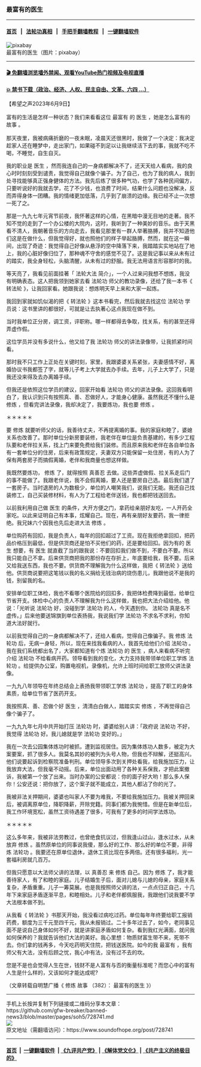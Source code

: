 ### 最富有的医生
------------------------

#### [首页](https://github.com/gfw-breaker/banned-news3/blob/master/README.md) &nbsp;&nbsp;|&nbsp;&nbsp; [法轮功真相](https://github.com/begood0513/basic/blob/master/README.md)  &nbsp;&nbsp;|&nbsp;&nbsp; [手把手翻墙教程](https://github.com/gfw-breaker/guides/wiki)  &nbsp;&nbsp;|&nbsp;&nbsp; [一键翻墙软件](https://github.com/gfw-breaker/nogfw/blob/master/README.md)  



<div><img alt="pixabay" src="https://img.soundofhope.org/2023-06/istockphoto-1313069986-612x612-1686349000082.jpg"/>
<br/><figcaption class="caption">
 最富有的医生（图片：pixabay）
</figcaption></div><hr/>

#### [ 🎬  免翻墙浏览墙外禁闻、观看YouTube热门视频及电视直播](https://github.com/gfw-breaker/HelloWorld)

#### [ 💥  禁书下载（政治、经济、人权、民主自由、文革、六四 ...）](https://github.com/gfw-breaker/books/blob/master/README.md)

<div><div class="Content__Wrapper sc-1bvya0-0 elmmKw article_body" data-checkusr="" itemprop="articleBody">
 <div id="post_place_1">
 </div>
 <p class="meta-top">
  <span class="meta">
   【希望之声2023年6月9日】
  </span>
 </p>
 <p style="margin-top:16px;margin-bottom:16px">
  <w:sdt id="1783770022" sdttag="goog_rdk_6">
   富有的生活是怎样一种状态？我们来看看这位
   <ok href="/term/68661">
    最富有
   </ok>
   的
   <ok href="/term/24795">
    医生
   </ok>
   ，她是怎么富有的
   <ok href="/term/4211">
    故事
   </ok>
   。
  </w:sdt>
 </p>
 <p>
  <w:sdt id="1783770023" sdttag="goog_rdk_7">
   那天夜里，我被病痛折磨的一夜未眠，凌晨天还很黑时，我做了一个决定：我决定趁家人还在睡梦中，走出家门，如果碰不到足以让我继续活下去的事，我就不吃不喝，不睡觉，自生自灭。
  </w:sdt>
 </p>
 <p>
  <w:sdt id="1783770024" sdttag="goog_rdk_8">
   我的职业是
   <ok href="/term/24795">
    医生
   </ok>
   ，然而我连自己的一身病都解决不了，还天天给人看病，我的良心时时刻刻受到谴责，我觉得自己就像个骗子。为了自己，也为了我的病人，我到处寻找能够真正强身健体的方法。我先后练了很多种气功，也学了各种民间偏方，只要听说好的我就去学，花了不少钱，也浪费了时间，结果什么问题也没解决，反而弄得身体一团糟。我的情绪更加低落，几乎到了崩溃的边缘。我已经不止一次想一死了之。
  </w:sdt>
 </p>
 <p>
  <w:sdt id="1783770025" sdttag="goog_rdk_9">
   那是一九九七年元宵节前夜，我怀著这样的心情，在黑暗中漫无目地的走著。我不知不觉的走到了一个办公楼的大院内，这时，我听到了一种美妙的音乐。由于天黑看不清人，我朝著音乐的方向走去，我看见那里有一群人举著胳膊，我并不知道他们这是在做什么，但我觉得好，就也照他们的样子举起胳膊，然而，就在这一瞬间，出现了奇迹：我觉得自己好像从悬浮的空中降落下来，我踏踏实实地站在了地上，我的心脏好像归位了，那种魂不守舍的感觉不见了。这是我记事以来从未有过的踏实，我全身轻松，头脑清醒，从未有过的舒服。我无法用语言形容那时的我。
  </w:sdt>
 </p>
 <p>
  <w:sdt id="1783770026" sdttag="goog_rdk_10">
   等天亮了，我看见前面挂著「
   <ok href="/term/8055">
    法轮大法
   </ok>
   简介」，一个人过来问我想不想炼，我没有明确表态。这人把我领到她家去看
   <ok href="/term/968">
    法轮功
   </ok>
   师父的教功录像，还给了我一本书《
   <ok href="/term/4799">
    转法轮
   </ok>
   》，让我回家看。她跟我说：想炼明天早上来和大家一起炼。
  </w:sdt>
 </p>
 <p>
  <w:sdt id="1783770027" sdttag="goog_rdk_11">
   我回到家就如饥似渴的把《
   <ok href="/term/4799">
    转法轮
   </ok>
   》这本书看完，然后我就去找这位
   <ok href="/term/968">
    法轮功
   </ok>
   学员说：这书里讲的都很好，可就是让去执著心这点我现在做不到。
  </w:sdt>
 </p>
 <p>
  <w:sdt id="1783770028" sdttag="goog_rdk_12">
   当时我单位正分房，调工资，评职称。哪一样都得去争取，找关系，有的甚至还得弄虚作假。
  </w:sdt>
 </p>
 <p>
  <w:sdt id="1783770029" sdttag="goog_rdk_13">
   这位学员并没有多说什么，他又给了我
   <ok href="/term/968">
    法轮功
   </ok>
   师父的讲法录像带，让我抓紧时间看。
  </w:sdt>
 </p>
 <p>
  <w:sdt id="1783770030" sdttag="goog_rdk_14">
   那时我不只工作上正处在关键时刻，家里，我跟婆婆关系紧张，夫妻感情不好，离婚协议书我都签了字，就等儿子考上大学就去办手续。去年，儿子上大学了，只是我还没来得及去办离婚手续。
  </w:sdt>
 </p>
 <p>
  <w:sdt id="1783770031" sdttag="goog_rdk_15">
   但我还是依照这位学员的建议，回家开始看
   <ok href="/term/968">
    法轮功
   </ok>
   师父的讲法录像。这回我看明白了，我认识到只有按照真、善、忍做好人，才能身心健康。虽然我还不懂什么是
   <ok href="/term/554195">
    修炼
   </ok>
   ，但看完讲法录像，我却决定了，我要炼功，我也要
   <ok href="/term/554195">
    修炼
   </ok>
   。
  </w:sdt>
 </p>
 <p>
  <w:sdt id="1783770032" sdttag="goog_rdk_16">
   ＊＊＊＊＊
  </w:sdt>
 </p>
 <p>
  <w:sdt id="1783770033" sdttag="goog_rdk_17">
   要
   <ok href="/term/554195">
    修炼
   </ok>
   就要听师父的话，我善待丈夫，不再提离婚的事。我的家庭和睦了，婆媳关系也改善了。那时单位分新房要装修，我老伴在单位是负责基建的，有多少工程队要和老伴拉关系，找上门来要免费给我们装修。而且原来我和老伴在各自单位各有一套单位分的住房，后来有政策规定，夫妻双方只能保留一处住房，有的人为了保有两套房子而搞假离婚，老伴和我商量也想这样做。
  </w:sdt>
 </p>
 <p>
  <w:sdt id="1783770034" sdttag="goog_rdk_18">
   我既然要炼功，
   <ok href="/term/554195">
    修炼
   </ok>
   了，就得按照
   <ok href="/term/7789">
    真善忍
   </ok>
   去做。这些弄虚做假、拉关系走后门的事不能做了。我跟老伴说，我不会假离婚，要人还是要房自己选。最后我们退了一套房子。当时退房的人为数极少，单位的人嘲笑我们，说我们无能。我还自己找装修工，自己买装修材料，有人为了工程给老伴送钱，我也都把钱送回去。
  </w:sdt>
 </p>
 <p>
  <w:sdt id="1783770035" sdttag="goog_rdk_19">
   以前我利用自己做
   <ok href="/term/24795">
    医生
   </ok>
   的条件，大开方便之门，拿药给亲朋好友吃，一人开药全家吃。以此来证明自己有本事，炫耀自己。现在，再有亲朋好友要药，我一律拒绝。我兄妹六个因我也先后走进大法
   <ok href="/term/554195">
    修炼
   </ok>
   。
  </w:sdt>
 </p>
 <p>
  <w:sdt id="1783770036" sdttag="goog_rdk_20">
   单位购药有回扣，我是负责人，每年的回扣超过了工资。现在我拒绝拿回扣，把药品价格压到最低，但是供货商还是怕不买他们的药，还是要给回扣。因为有的
   <ok href="/term/24795">
    医生
   </ok>
   想要，有
   <ok href="/term/24795">
    医生
   </ok>
   就直截了当的跟我说：不要回扣我们做不到，不要白不要。所以我只能自己不拿。后来供货商把我的那份存在存折上，年底要给我，我不要。后来又给我送东西，我也不要。供货商不理解我为什么这样做，我把《
   <ok href="/term/4799">
    转法轮
   </ok>
   》送给他。供货商说要把这笔钱以我的名义捐给无钱治病的烧伤患儿，我跟他说不是我的钱，别留我的名。
  </w:sdt>
 </p>
 <p>
  <w:sdt id="1783770037" sdttag="goog_rdk_21">
   安排单位职工体检，我也不看哪个医院给的回扣多，我把体检费降到最低，给单位节省开支。体检中心的负责人不理解我为什么这样做，我也把大法介绍给他。他说：「光听说
   <ok href="/term/968">
    法轮功
   </ok>
   好，没碰到学
   <ok href="/term/968">
    法轮功
   </ok>
   的人，今天遇到你。
   <ok href="/term/968">
    法轮功
   </ok>
   真是名不虚传。」后来他要送锦旗到单位表扬我，我说我们学
   <ok href="/term/968">
    法轮功
   </ok>
   不求名不求利，你知道大法好就行。
  </w:sdt>
 </p>
 <p>
  <w:sdt id="1783770038" sdttag="goog_rdk_22">
   以前我觉得自己的一身病都解决不了，还给人看病，觉得自己像骗子。我
   <ok href="/term/554195">
    修炼
   </ok>
   <ok href="/term/968">
    法轮功
   </ok>
   后，无病一身轻，所以，现在来找我看病的人，我首先给他们介绍
   <ok href="/term/968">
    法轮功
   </ok>
   。我在我们系统都出名了，大家都知道有个炼
   <ok href="/term/968">
    法轮功
   </ok>
   的
   <ok href="/term/24795">
    医生
   </ok>
   ，病人来看病不听完介绍
   <ok href="/term/968">
    法轮功
   </ok>
   不给看病开药。领导看到我的变化，大力支持我带领单位职工学炼
   <ok href="/term/968">
    法轮功
   </ok>
   。给提供办公室，购置电视机，录像机，允许上班时间给职工放师父讲法录像。
  </w:sdt>
 </p>
 <p>
  <w:sdt id="1783770039" sdttag="goog_rdk_23">
   一九九八年领导在年终总结会上表扬我带领职工学炼
   <ok href="/term/968">
    法轮功
   </ok>
   ，提高了职工的身体素质，给单位节省了医药开支。
  </w:sdt>
 </p>
 <p>
  <w:sdt id="1783770040" sdttag="goog_rdk_24">
   我按照真、善、忍做个好
   <ok href="/term/24795">
    医生
   </ok>
   ，清清白白做人，踏踏实实
   <ok href="/term/554195">
    修炼
   </ok>
   ，不再觉得自己像个骗子了。
  </w:sdt>
 </p>
 <p>
  <w:sdt id="1783770041" sdttag="goog_rdk_25">
   一九九九年七月中共开始打压
   <ok href="/term/968">
    法轮功
   </ok>
   时，婆婆给别人讲：「政府说
   <ok href="/term/968">
    法轮功
   </ok>
   不好，我觉得
   <ok href="/term/968">
    法轮功
   </ok>
   好。我儿媳就是学
   <ok href="/term/968">
    法轮功
   </ok>
   变好的。」
  </w:sdt>
 </p>
 <p>
  <w:sdt id="1783770042" sdttag="goog_rdk_26">
   我在一次去公园集体炼功时被抓，遭到监视居住。因为集体炼功人数多，被定为大案要案，抓了很多人。我莫名其妙的被列为头号人物，但我也不辩解，还挺高兴。他们说要起诉到检察院准备判刑。单位领导多次到关押处看我，给我施加压力，让我放弃大法，但我毫不动摇。后来，单位出面动用了各种关系保我，才把此案撤诉，我被第一个放了出来。当时办案的公安都说：你的面子好大哟！那么多人保你！公安还说：把你放了，这个案子就不能成立，其他人都沾了你的光了。
  </w:sdt>
 </p>
 <p>
  <w:sdt id="1783770043" sdttag="goog_rdk_27">
   我被非法关押期间，婆婆也叫家人不要为难我，不要给我施加压力。我被关押回来后，被调离原单位，降职降薪，开除党籍。同事们都为我惋惜。但是在新单位后，我工作环境宽松，虽然工资待遇差了很多，可我有了更多的时间学法炼功。
  </w:sdt>
 </p>
 <p>
  <w:sdt id="1783770044" sdttag="goog_rdk_28">
   ＊＊＊＊＊
  </w:sdt>
 </p>
 <p>
  <w:sdt id="1783770045" sdttag="goog_rdk_29">
   这么多年来，我被非法劳教过，也曾绝食抗议过，但我逢山过山，逢水过水，从未放弃
   <ok href="/term/554195">
    修炼
   </ok>
   。虽然原单位的同事说我傻，那么好的工作、那么好的单位不要，非得炼
   <ok href="/term/968">
    法轮功
   </ok>
   。我要还在原单位退休，退休工资比现在多两倍。还有很多福利，光一套福利房就几百万。
  </w:sdt>
 </p>
 <p>
  <w:sdt id="1783770046" sdttag="goog_rdk_30">
   但我只愿意以大法师父讲的法理，以
   <ok href="/term/7789">
    真善忍
   </ok>
   来
   <ok href="/term/554195">
    修炼
   </ok>
   自己。因为
   <ok href="/term/554195">
    修炼
   </ok>
   了，我才能善待家人，有了和睦的家庭。儿子结婚生子后，面对儿媳与儿媳的母亲，家庭关系复杂，矛盾重重。儿子一筹莫展。也是我按照师父讲的法，一点点归正自己，十几年下来家庭矛盾逐渐平息，和睦相处。儿子和老伴都佩服我，我跟他们说我要不学大法根本做不到。
  </w:sdt>
 </p>
 <p>
  <w:sdt id="1783770047" sdttag="goog_rdk_31">
   从我看《
   <ok href="/term/4799">
    转法轮
   </ok>
   》书那天开始，我没看过病吃过药。单位每年年终要给职工报销药费，额度为三千元至四千元，我从未报销过。二十多年过去了，如今，老同事见面不是说自己身体如何不好，就是讲家庭矛盾如何复杂。看到我红光满面，就问我如何保养的？我就告诉他们大法的美好。我心里想：物质财富生带不来，死带不去。你们拿的钱再多，今天吃药明天住院，把钱送医院。如今的我
   <ok href="/term/68661">
    最富有
   </ok>
   ，我有师父有大法，没有后顾之忧，我心中有法，没有过不去的坎。
  </w:sdt>
 </p>
 <p>
  <w:sdt id="1783770048" sdttag="goog_rdk_32">
   您是不是也会觉得人生在世，钱财不是人富有与否的衡量标准呢？而您心中的富有人生是什么样的，又该如何才能达成呢?
  </w:sdt>
 </p>
 <p>
  （文章转载自明慧广播《
  <ok href="/term/554195">
   修炼
  </ok>
  <ok href="/term/4211">
   故事
  </ok>
  （382）：
  <ok href="https://www.mhradio.org/showprogram/16256.html">
   最富有的医生
  </ok>
  》）
 </p>
</div>
</div>
<hr/>
手机上长按并复制下列链接或二维码分享本文章：<br/>
https://github.com/gfw-breaker/banned-news3/blob/master/pages/soh5/728741.md <br/>
<a href='https://github.com/gfw-breaker/banned-news3/blob/master/pages/soh5/728741.md'><img src='https://github.com/gfw-breaker/banned-news3/blob/master/pages/soh5/728741.md.png'/></a> <br/>
原文地址（需翻墙访问）：https://www.soundofhope.org/post/728741


------------------------
#### [首页](https://github.com/gfw-breaker/banned-news3/blob/master/README.md) &nbsp;|&nbsp; [一键翻墙软件](https://github.com/gfw-breaker/nogfw/blob/master/README.md) &nbsp;| [《九评共产党》](https://github.com/gfw-breaker/9ping.md/blob/master/README.md#九评之一评共产党是什么) | [《解体党文化》](https://github.com/gfw-breaker/jtdwh.md/blob/master/README.md) | [《共产主义的终极目的》](https://github.com/gfw-breaker/gczydzjmd.md/blob/master/README.md)


<img src='http://gfw-breaker.win/banned-news3/pages/soh5/728741.md' width='0px' height='0px'/>